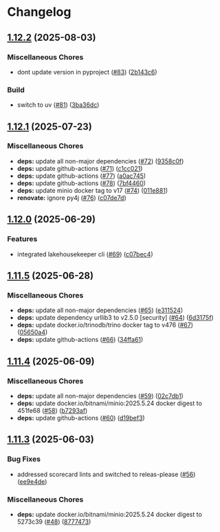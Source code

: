 # Changelog

## [1.12.2](https://github.com/bzkf/fhir-to-lakehouse/compare/v1.12.1...v1.12.2) (2025-08-03)


### Miscellaneous Chores

* dont update version in pyproject ([#83](https://github.com/bzkf/fhir-to-lakehouse/issues/83)) ([2b143c6](https://github.com/bzkf/fhir-to-lakehouse/commit/2b143c6582e65ec8c1021d6120427979f3b02ac0))


### Build

* switch to uv ([#81](https://github.com/bzkf/fhir-to-lakehouse/issues/81)) ([3ba36dc](https://github.com/bzkf/fhir-to-lakehouse/commit/3ba36dc2a6988eb5cbe9784a978ed64a10c87af4))

## [1.12.1](https://github.com/bzkf/fhir-to-lakehouse/compare/v1.12.0...v1.12.1) (2025-07-23)


### Miscellaneous Chores

* **deps:** update all non-major dependencies ([#72](https://github.com/bzkf/fhir-to-lakehouse/issues/72)) ([9358c0f](https://github.com/bzkf/fhir-to-lakehouse/commit/9358c0f89d7e66fc66c59116eae365454df43385))
* **deps:** update github-actions ([#71](https://github.com/bzkf/fhir-to-lakehouse/issues/71)) ([c1cc021](https://github.com/bzkf/fhir-to-lakehouse/commit/c1cc0214a38dc08752891f2d40f1c6de9658b623))
* **deps:** update github-actions ([#77](https://github.com/bzkf/fhir-to-lakehouse/issues/77)) ([a0ac745](https://github.com/bzkf/fhir-to-lakehouse/commit/a0ac745461fb1f60351aef84e2995360ba88c216))
* **deps:** update github-actions ([#78](https://github.com/bzkf/fhir-to-lakehouse/issues/78)) ([7bf4460](https://github.com/bzkf/fhir-to-lakehouse/commit/7bf4460467a1a68c91fea5962698eff59a2a6671))
* **deps:** update minio docker tag to v17 ([#74](https://github.com/bzkf/fhir-to-lakehouse/issues/74)) ([011e881](https://github.com/bzkf/fhir-to-lakehouse/commit/011e8819952ee549b9f26225482d478bbc5790e6))
* **renovate:** ignore py4j ([#76](https://github.com/bzkf/fhir-to-lakehouse/issues/76)) ([c07de7d](https://github.com/bzkf/fhir-to-lakehouse/commit/c07de7d33121cf31a7c341508e4b4c8b58d2364f))

## [1.12.0](https://github.com/bzkf/fhir-to-lakehouse/compare/v1.11.5...v1.12.0) (2025-06-29)


### Features

* integrated lakehousekeeper cli ([#69](https://github.com/bzkf/fhir-to-lakehouse/issues/69)) ([c07bec4](https://github.com/bzkf/fhir-to-lakehouse/commit/c07bec4195c075644cb71bf82061ec41da642942))

## [1.11.5](https://github.com/bzkf/fhir-to-lakehouse/compare/v1.11.4...v1.11.5) (2025-06-28)


### Miscellaneous Chores

* **deps:** update all non-major dependencies ([#65](https://github.com/bzkf/fhir-to-lakehouse/issues/65)) ([e311524](https://github.com/bzkf/fhir-to-lakehouse/commit/e311524f4cc88cdcccea7cb22a46d46648d6c535))
* **deps:** update dependency urllib3 to v2.5.0 [security] ([#64](https://github.com/bzkf/fhir-to-lakehouse/issues/64)) ([6d3175f](https://github.com/bzkf/fhir-to-lakehouse/commit/6d3175f09b7619b5a75e5c781f8ceb550b9b597c))
* **deps:** update docker.io/trinodb/trino docker tag to v476 ([#67](https://github.com/bzkf/fhir-to-lakehouse/issues/67)) ([05650a4](https://github.com/bzkf/fhir-to-lakehouse/commit/05650a4d315ddd2ad81d1e29e2c6bc919ff29788))
* **deps:** update github-actions ([#66](https://github.com/bzkf/fhir-to-lakehouse/issues/66)) ([34ffa61](https://github.com/bzkf/fhir-to-lakehouse/commit/34ffa61bff6813e5fb1665df84e3e678b7a08713))

## [1.11.4](https://github.com/bzkf/fhir-to-lakehouse/compare/v1.11.3...v1.11.4) (2025-06-09)


### Miscellaneous Chores

* **deps:** update all non-major dependencies ([#59](https://github.com/bzkf/fhir-to-lakehouse/issues/59)) ([02c7db1](https://github.com/bzkf/fhir-to-lakehouse/commit/02c7db19f9d3d6df27cf3c3dcd78b3424a1dc08e))
* **deps:** update docker.io/bitnami/minio:2025.5.24 docker digest to 451fe68 ([#58](https://github.com/bzkf/fhir-to-lakehouse/issues/58)) ([b7293af](https://github.com/bzkf/fhir-to-lakehouse/commit/b7293af88ac83453a2955d7080e87771a9fd2edc))
* **deps:** update github-actions ([#60](https://github.com/bzkf/fhir-to-lakehouse/issues/60)) ([d19bef3](https://github.com/bzkf/fhir-to-lakehouse/commit/d19bef3c642601f5bdf30a95e9ae846e9555902f))

## [1.11.3](https://github.com/bzkf/fhir-to-lakehouse/compare/v1.11.2...v1.11.3) (2025-06-03)


### Bug Fixes

* addressed scorecard lints and switched to releas-please ([#56](https://github.com/bzkf/fhir-to-lakehouse/issues/56)) ([ee9e4de](https://github.com/bzkf/fhir-to-lakehouse/commit/ee9e4de7c6a7ee5c3f5c57dd93ddc71b2d0a3e83))


### Miscellaneous Chores

* **deps:** update docker.io/bitnami/minio:2025.5.24 docker digest to 5273c39 ([#48](https://github.com/bzkf/fhir-to-lakehouse/issues/48)) ([8777473](https://github.com/bzkf/fhir-to-lakehouse/commit/8777473ff1c72c5f70e34a902cb4aa572407c6af))

